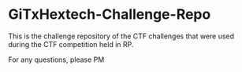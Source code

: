 # GiTxHextech-Challenge-Repo

This is the challenge repository of the CTF challenges that were used during the CTF competition held in RP.

For any questions, please PM 
